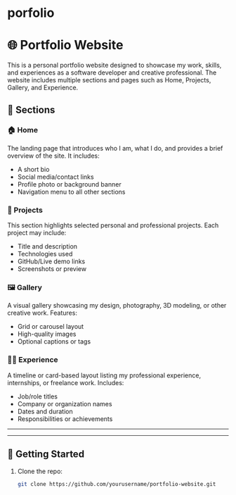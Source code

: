# porfolio 
# 🌐 Portfolio Website

This is a personal portfolio website designed to showcase my work, skills, and experiences as a software developer and creative professional. The website includes multiple sections and pages such as Home, Projects, Gallery, and Experience.

## 📁 Sections

### 🏠 Home
The landing page that introduces who I am, what I do, and provides a brief overview of the site. It includes:
- A short bio
- Social media/contact links
- Profile photo or background banner
- Navigation menu to all other sections

### 💼 Projects
This section highlights selected personal and professional projects. Each project may include:
- Title and description
- Technologies used
- GitHub/Live demo links
- Screenshots or preview

### 🖼️ Gallery
A visual gallery showcasing my design, photography, 3D modeling, or other creative work. Features:
- Grid or carousel layout
- High-quality images
- Optional captions or tags

### 🧑‍💻 Experience
A timeline or card-based layout listing my professional experience, internships, or freelance work. Includes:
- Job/role titles
- Company or organization names
- Dates and duration
- Responsibilities or achievements

---



---

## 🚀 Getting Started

1. Clone the repo:
   ```bash
   git clone https://github.com/yourusername/portfolio-website.git
